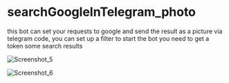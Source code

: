 # searchGoogleInTelegram_photo

this bot can set your requests to google and send the result as a picture via telegram code, you can set up a filter
to start the bot you need to get a token
some search results

![Screenshot_5](https://user-images.githubusercontent.com/76915977/210294178-9fcd5aef-28f4-4223-808e-21778f15aad1.png)



![Screenshot_6](https://user-images.githubusercontent.com/76915977/210294190-324d5250-ddf4-45ed-bf6e-2dfa7875f4e7.png)
